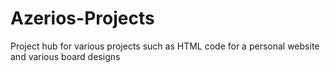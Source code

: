 # Azerios-Projects
Project hub for various projects such as HTML code for a personal website and various board designs
